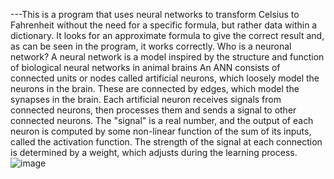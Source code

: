 ---This is a program that uses neural networks to transform Celsius to Fahrenheit without the need for a specific formula, but rather data within a dictionary. It looks for an approximate formula to give the correct result and, as can be seen in the program, it works correctly.
Who is a neuronal network?
A neural network is a model inspired by the structure and function of biological neural networks in animal brains
An ANN consists of connected units or nodes called artificial neurons, which loosely model the neurons in the brain. These are connected by edges, which model the synapses in the brain. Each artificial neuron receives signals from connected neurons, then processes them and sends a signal to other connected neurons. The "signal" is a real number, and the output of each neuron is computed by some non-linear function of the sum of its inputs, called the activation function. The strength of the signal at each connection is determined by a weight, which adjusts during the learning process.
![image](https://github.com/user-attachments/assets/d0e7dd0e-bf1a-4ca9-9293-0e28e5795a3f)



